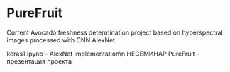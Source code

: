 # PureFruit
 Current Avocado freshness determination project based on hyperspectral images processed with CNN AlexNet


keras1.ipynb - AlexNet implementation\n
НЕСЕМИНАР PureFruit - презентация проекта
